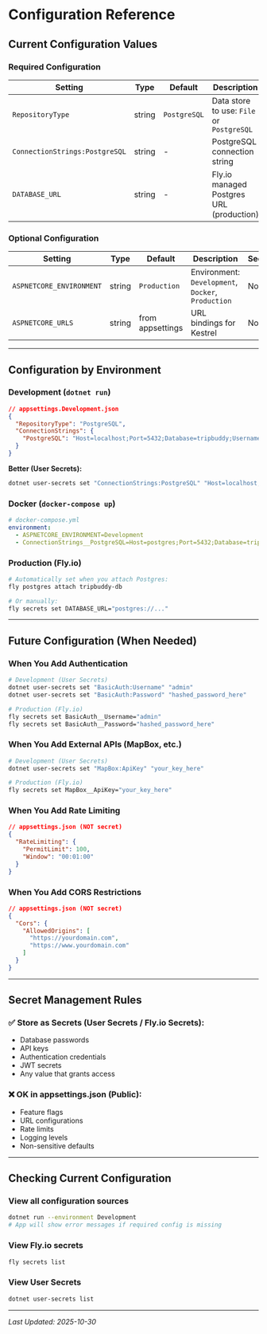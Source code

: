 # Configuration Reference

## Current Configuration Values

### Required Configuration

| Setting | Type | Default | Description | Secret? |
|---------|------|---------|-------------|---------|
| `RepositoryType` | string | `PostgreSQL` | Data store to use: `File` or `PostgreSQL` | No |
| `ConnectionStrings:PostgreSQL` | string | - | PostgreSQL connection string | **YES** |
| `DATABASE_URL` | string | - | Fly.io managed Postgres URL (production) | **YES** |

### Optional Configuration

| Setting | Type | Default | Description | Secret? |
|---------|------|---------|-------------|---------|
| `ASPNETCORE_ENVIRONMENT` | string | `Production` | Environment: `Development`, `Docker`, `Production` | No |
| `ASPNETCORE_URLS` | string | from appsettings | URL bindings for Kestrel | No |

---

## Configuration by Environment

### Development (`dotnet run`)
```json
// appsettings.Development.json
{
  "RepositoryType": "PostgreSQL",
  "ConnectionStrings": {
    "PostgreSQL": "Host=localhost;Port=5432;Database=tripbuddy;Username=tripbuddy_user;Password=tripbuddy_pass"
  }
}
```

**Better (User Secrets):**
```bash
dotnet user-secrets set "ConnectionStrings:PostgreSQL" "Host=localhost;..."
```

### Docker (`docker-compose up`)
```yaml
# docker-compose.yml
environment:
  - ASPNETCORE_ENVIRONMENT=Development
  - ConnectionStrings__PostgreSQL=Host=postgres;Port=5432;Database=tripbuddy;Username=tripbuddy_user;Password=tripbuddy_pass
```

### Production (Fly.io)
```bash
# Automatically set when you attach Postgres:
fly postgres attach tripbuddy-db

# Or manually:
fly secrets set DATABASE_URL="postgres://..."
```

---

## Future Configuration (When Needed)

### When You Add Authentication
```bash
# Development (User Secrets)
dotnet user-secrets set "BasicAuth:Username" "admin"
dotnet user-secrets set "BasicAuth:Password" "hashed_password_here"

# Production (Fly.io)
fly secrets set BasicAuth__Username="admin"
fly secrets set BasicAuth__Password="hashed_password_here"
```

### When You Add External APIs (MapBox, etc.)
```bash
# Development (User Secrets)
dotnet user-secrets set "MapBox:ApiKey" "your_key_here"

# Production (Fly.io)
fly secrets set MapBox__ApiKey="your_key_here"
```

### When You Add Rate Limiting
```json
// appsettings.json (NOT secret)
{
  "RateLimiting": {
    "PermitLimit": 100,
    "Window": "00:01:00"
  }
}
```

### When You Add CORS Restrictions
```json
// appsettings.json (NOT secret)
{
  "Cors": {
    "AllowedOrigins": [
      "https://yourdomain.com",
      "https://www.yourdomain.com"
    ]
  }
}
```

---

## Secret Management Rules

### ✅ Store as Secrets (User Secrets / Fly.io Secrets):
- Database passwords
- API keys
- Authentication credentials
- JWT secrets
- Any value that grants access

### ❌ OK in appsettings.json (Public):
- Feature flags
- URL configurations
- Rate limits
- Logging levels
- Non-sensitive defaults

---

## Checking Current Configuration

### View all configuration sources
```bash
dotnet run --environment Development
# App will show error messages if required config is missing
```

### View Fly.io secrets
```bash
fly secrets list
```

### View User Secrets
```bash
dotnet user-secrets list
```

---

*Last Updated: 2025-10-30*
